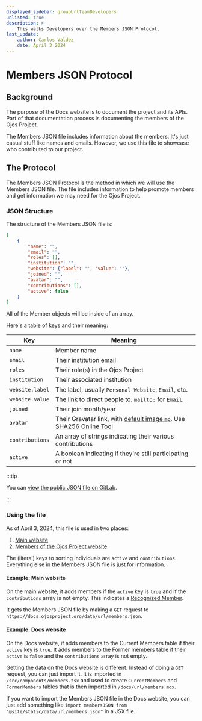 ```yaml
---
displayed_sidebar: groupUrlTeamDevelopers
unlisted: true
description: >
    This walks Developers over the Members JSON Protocol.
last_update:
    author: Carlos Valdez
    date: April 3 2024
---
```

# Members JSON Protocol

## Background

The purpose of the Docs website is to document the project and its APIs. Part of
that documentation process is documenting the members of the Ojos Project.

The Members JSON file includes information about the members. It's just casual
stuff like names and emails. However, we use this file to showcase who
contributed to our project.

## The Protocol

The Members JSON Protocol is the method in which we will use the Members JSON
file. The file includes information to help promote members and get information
we may need for the Ojos Project.

### JSON Structure

The structure of the Members JSON file is:

```json
[
    {
        "name": "",
        "email": "",
        "roles": [],
        "institution": "",
        "website": {"label": "", "value": ""},
        "joined": "",
        "avatar": "",
        "contributions": [],
        "active": false
    }
]
```

All of the Member objects will be inside of an array.

Here's a table of keys and their meaning:

| Key             | Meaning                                                                                                                                                                              |
| --------------- | ------------------------------------------------------------------------------------------------------------------------------------------------------------------------------------ |
| `name`          | Member name                                                                                                                                                                          |
| `email`         | Their institution email                                                                                                                                                              |
| `roles`         | Their role(s) in the Ojos Project                                                                                                                                                    |
| `institution`   | Their associated institution                                                                                                                                                         |
| `website.label` | The label, usually `Personal Website`, `Email`, etc.                                                                                                                                 |
| `website.value` | The link to direct people to. `mailto:` for `Email`.                                                                                                                                 |
| `joined`        | Their join month/year                                                                                                                                                                |
| `avatar`        | Their Gravatar link, with [default image `mp`](https://docs.gravatar.com/general/images/#default-image). Use [SHA256 Online Tool](https://emn178.github.io/online-tools/sha256.html) |
| `contributions` | An array of strings indicating their various contributions                                                                                                                           |
| `active`        | A boolean indicating if they're still participating or not                                                                                                                           |

:::tip

You can
[view the public JSON file on GitLab](https://gitlab.com/ojosproject/docs/-/blob/main/static/data/url/members.json).

:::

### Using the file

As of April 3, 2024, this file is used in two places:

1. [Main website](https://ojosproject.org#team)
2. [Members of the Ojos Project website](https://docs.ojosproject.org/url/members/)

The (literal) keys to sorting individuals are `active` and `contributions`.
Everything else in the Members JSON file is just for information.

#### Example: Main website

On the main website, it adds members if the `active` key is `true` and if the
`contributions` array is not empty. This indicates a
[Recognized Member](https://docs.ojosproject.org/url/getting-started/#getting-recognized-as-a-member).

It gets the Members JSON file by making a `GET` request to
`https://docs.ojosproject.org/data/url/members.json`.

#### Example: Docs website

On the Docs website, if adds members to the Current Members table if their
`active` key is `true`. It adds members to the Former members table if their
`active` is `false` and the `contributions` array is not empty.

Getting the data on the Docs website is different. Instead of doing a `GET`
request, you can just import it. It is imported in `/src/components/members.tsx`
and used to create `CurrentMembers` and `FormerMembers` tables that is then
imported in `/docs/url/members.mdx`.

If you want to import the Members JSON file in the Docs website, you can just
add something like
`import membersJSON from "@site/static/data/url/members.json"` in a JSX file.
